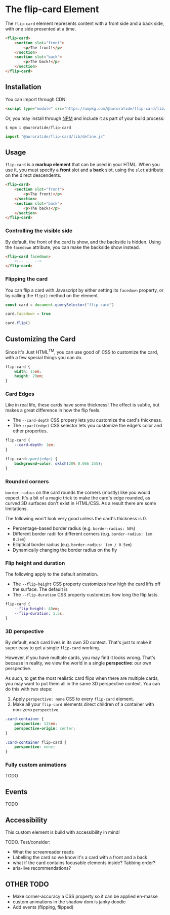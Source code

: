 # The flip-card Element

<p hidden><strong><a href="https://auroratide.github.io/web-components/flip-card">View this page with live demos!</a></strong></p>

The `flip-card` element represents content with a front side and a back side, with one side presented at a time.

<!--DEMO
<wc-demo class="flip-card-demo">
	<flip-card class="default" corner-accuracy="0">
		<section slot="front">
			<p>The front!</p>
		</section>
		<section slot="back">
			<p>The back!</p>
		</section>
	</flip-card>
	<div slot="actions">
		<button>Flip!</button>
	</div>
</wc-demo>
/DEMO-->

```html
<flip-card>
	<section slot="front">
		<p>The front!</p>
	</section>
	<section slot="back">
		<p>The back!</p>
	</section>
</flip-card>
```


## Installation

You can import through CDN:

```html
<script type="module" src="https://unpkg.com/@auroratide/flip-card/lib/define.js"></script>
```

Or, you may install through [NPM](https://www.npmjs.com/package/@auroratide/flip-card) and include it as part of your build process:

```
$ npm i @auroratide/flip-card
```

```javascript
import "@auroratide/flip-card/lib/define.js"
```


## Usage

`flip-card` is a **markup element** that can be used in your HTML. When you use it, you must specify a **front** slot and a **back** slot, using the `slot` attribute on the direct descendents.

```html
<flip-card>
	<section slot="front">
		<p>The front!</p>
	</section>
	<section slot="back">
		<p>The back!</p>
	</section>
</flip-card>
```

### Controlling the visible side

By default, the front of the card is show, and the backside is hidden. Using the `facedown` attribute, you can make the backside show instead.

<!--DEMO
<wc-demo class="flip-card-demo">
	<flip-card class="default" facedown corner-accuracy="0">
		<section slot="front">
			<p>The front!</p>
		</section>
		<section slot="back">
			<p>The back!</p>
		</section>
	</flip-card>
	<div slot="actions">
		<button>Flip!</button>
	</div>
</wc-demo>
/DEMO-->

```html
<flip-card facedown>
	<!-- ... -->
</flip-card>
```

### Flipping the card

You can flip a card with Javascript by either setting its `facedown` property, or by calling the `flip()` method on the element.

```js
const card = document.querySelector("flip-card")

card.facedown = true

card.flip()
```

## Customizing the Card

Since it's Just HTML<sup>TM</sup>, you can use good ol' CSS to customize the card, with a few special things you can do.

```css
flip-card {
	width: 15em;
	height: 20em;
}
```

### Card Edges

Like in real life, these cards have some thickness! The effect is subtle, but makes a great difference in how the flip feels.

* The `--card-depth` CSS propery lets you customize the card's thickness.
* The `::part(edge)` CSS selector lets you customize the edge's color and other properties.

<!--DEMO
<wc-demo class="flip-card-demo">
	<flip-card class="coin" corner-accuracy="16">
		<section slot="front">
			<p>Heads</p>
		</section>
		<section slot="back">
			<p>Tails</p>
		</section>
	</flip-card>
	<div slot="actions">
		<button>Flip!</button>
	</div>
</wc-demo>
/DEMO-->

```css
flip-card {
	--card-depth: 1em;
}

flip-card::part(edge) {
	background-color: oklch(20% 0.066 255);
}
```

### Rounded corners

`border-radius` on the card rounds the corners (mostly) like you would expect. It's a bit of a magic trick to make the card's edge rounded, as curved 3D surfaces don't exist in HTML/CSS. As a result there are some limitations.

The following won't look very good unless the card's thickness is 0.

* Percentage-based border radius (e.g. `border-radius: 50%`)
* Different border radii for different corners (e.g. `border-radius: 1em 0.5em`)
* Elliptical border radius (e.g. `border-radius: 1em / 0.5em`)
* Dynamically changing the border radius on the fly

### Flip height and duration

The following apply to the default animation.

* The `--flip-height` CSS property customizes how high the card lifts off the surface. The default is 
* The `--flip-duration` CSS property customizes how long the flip lasts.

<!--DEMO
<wc-demo class="flip-card-demo">
	<flip-card class="default long-and-high" corner-accuracy="0">
		<section slot="front">
			<p>Front</p>
		</section>
		<section slot="back">
			<p>Back</p>
		</section>
	</flip-card>
	<div slot="actions">
		<button>Flip!</button>
	</div>
</wc-demo>
/DEMO-->

```css
flip-card {
	--flip-height: 40em;
	--flip-duration: 1.5s;
}
```

### 3D perspective

By default, each card lives in its own 3D context. That's just to make it super easy to get a single `flip-card` working.

However, if you have multiple cards, you may find it looks wrong. That's because in reality, we view the world in a single **perspective**: our own perspective.

As such, to get the most realistic card flips when there are multiple cards, you may want to put them all in the same 3D perspective context. You can do this with two steps:

1. Apply `perspective: none` CSS to every `flip-card` element.
2. Make all your `flip-card` elements direct children of a container with non-zero `perspective`.

<!--DEMO
<wc-demo class="flip-card-demo">
	<div class="card-container">
		<flip-card class="default" corner-accuracy="0">
			<section slot="front">
				<p>Front</p>
			</section>
			<section slot="back">
				<p>Back</p>
			</section>
		</flip-card>
		<flip-card class="default" corner-accuracy="0">
			<section slot="front">
				<p>Front</p>
			</section>
			<section slot="back">
				<p>Back</p>
			</section>
		</flip-card>
		<flip-card class="default" corner-accuracy="0">
			<section slot="front">
				<p>Front</p>
			</section>
			<section slot="back">
				<p>Back</p>
			</section>
		</flip-card>
		<flip-card class="default" corner-accuracy="0">
			<section slot="front">
				<p>Front</p>
			</section>
			<section slot="back">
				<p>Back</p>
			</section>
		</flip-card>
	</div>
	<div slot="actions">
		<button>Flip!</button>
	</div>
</wc-demo>
/DEMO-->

```css
.card-container {
	perspective: 125em;
	perspective-origin: center;
}

.card-container flip-card {
	perspective: none;
}
```

### Fully custom animations

TODO

## Events

TODO

## Accessibility

This custom element is build with accessibility in mind!

TODO. Test/consider:

* What the screenreader reads
* Labelling the card so we know it's a card with a front and a back
* what if the card contains focusable elements inside? Tabbing order?
* aria-live recommendations?

## OTHER TODO

* Make corner-accuracy a CSS property so it can be applied en-masse
* custom animations in the shadow dom is janky doodle
* Add events (flipping, flipped)
